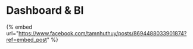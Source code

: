 # Dashboard & BI

{% embed url="https://www.facebook.com/tamnhuthuy/posts/8694488033901874?ref=embed_post" %}
